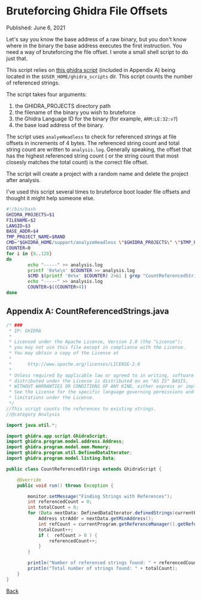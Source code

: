 # Bruteforcing Ghidra File Offsets

Published: June 6, 2021

Let's say you know the base address of a raw binary, but you don't know where in the binary the base address executes the first instruction.  You need a way of bruteforcing the file offset.  I wrote a small shell script to do just that.

This script relies on [this ghidra script](https://gist.github.com/nstarke/ea83d6e8aba9a8b028a94cc14f5ff00d) (included in Appendix A) being located in the `$USER_HOME/ghidra_scripts` dir.  This script counts the number of referenced strings.

The script takes four arguments:

1) the GHIDRA_PROJECTS directory path
2) the filename of the binary you wish to bruteforce
3) the Ghidra Language ID for the binary (for example, `ARM:LE:32:v7`)
4) the base load address of the binary.

The script uses `analyeHeadless` to check for referenced strings at file offsets in increments of 4 bytes. The referenced string count and total string count are written to `analysis.log`.  Generally speaking, the offset that has the highest referenced string count ( or the string count that most closesly matches the total count) is the correct file offset.

The script will create a project with a random name and delete the project after analysis.

I've used this script several times to bruteforce boot loader file offsets and thought it might help someone else.

```bash
#!/bin/bash
GHIDRA_PROJECTS=$1
FILENAME=$2
LANGID=$3
BASE_ADDR=$4
TMP_PROJECT_NAME=$RAND
CMD="$GHIDRA_HOME/support/analyzeHeadless \"$GHIDRA_PROJECTS\" \"$TMP_PROJECT_NAME\" -import \"$FILENAME\" -postScript CountReferencedStrings.java -processor \"$LANGID\" -deleteProject -loader BinaryLoader -loader-baseAddr \"$BASE_ADDR\" -loader-fileOffset"
COUNTER=0
for i in {0..128}
do
        echo "-----" >> analysis.log
        printf '0x%x\n' $COUNTER >> analysis.log
        $CMD $(printf '0x%x' $COUNTER) 2>&1 | grep "CountReferencedStrings.java>" >> analysis.log
        echo "-----" >> analysis.log
        COUNTER=$((COUNTER+4))
done
```

## Appendix A: CountReferencedStrings.java

```java
/* ###
 * IP: GHIDRA
 *
 * Licensed under the Apache License, Version 2.0 (the "License");
 * you may not use this file except in compliance with the License.
 * You may obtain a copy of the License at
 * 
 *      http://www.apache.org/licenses/LICENSE-2.0
 * 
 * Unless required by applicable law or agreed to in writing, software
 * distributed under the License is distributed on an "AS IS" BASIS,
 * WITHOUT WARRANTIES OR CONDITIONS OF ANY KIND, either express or implied.
 * See the License for the specific language governing permissions and
 * limitations under the License.
 */
//This script counts the references to existing strings.
//@category Analysis

import java.util.*;

import ghidra.app.script.GhidraScript;
import ghidra.program.model.address.Address;
import ghidra.program.model.mem.Memory;
import ghidra.program.util.DefinedDataIterator;
import ghidra.program.model.listing.Data;

public class CountReferencedStrings extends GhidraScript {

	@Override
	public void run() throws Exception {

		monitor.setMessage("Finding Strings with References");
		int referencedCount = 0;
		int totalCount = 0;
		for (Data nextData: DefinedDataIterator.definedStrings(currentProgram) ) {
			Address strAddr = nextData.getMinAddress();
			int refCount = currentProgram.getReferenceManager().getReferenceCountTo(strAddr);
			totalCount++;
			if (  refCount > 0 ) {
				referencedCount++;
			}
		}

		println("Number of referenced strings found: " + referencedCount);
		println("Total number of strings found: " + totalCount);
	}
}
```

[Back](/)
